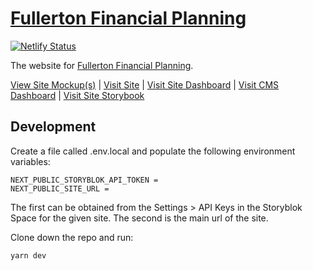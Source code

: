 # [Fullerton Financial Planning](https://fullerton-financial.netlify.app/)

[![Netlify Status](https://api.netlify.com/api/v1/badges/6efd04d2-5c92-470b-aed5-55c979343819/deploy-status)](https://app.netlify.com/sites/fullerton-financial/deploys)

The website for [Fullerton Financial Planning](https://fullerton-financial.netlify.app/).

[View Site Mockup(s)](https://www.figma.com/file/Tjn2I1Iu1ISPREpnSNfntd/Site-Design?type=design&node-id=0-1&mode=design&t=gL4RA5tzX2oShZK7-0) | [Visit Site](https://fullerton-financial.netlify.app/) | [Visit Site Dashboard](https://app.netlify.com/sites/fullerton-financial/overview) | [Visit CMS Dashboard](https://app.storyblok.com/#/me/spaces/1017266/dashboard) | [Visit Site Storybook]()

## Development

Create a file called .env.local and populate the following environment variables:

```
NEXT_PUBLIC_STORYBLOK_API_TOKEN =
NEXT_PUBLIC_SITE_URL =
```

The first can be obtained from the Settings > API Keys in the Storyblok Space for the given site.
The second is the main url of the site.

Clone down the repo and run:

```zsh
yarn dev
```
